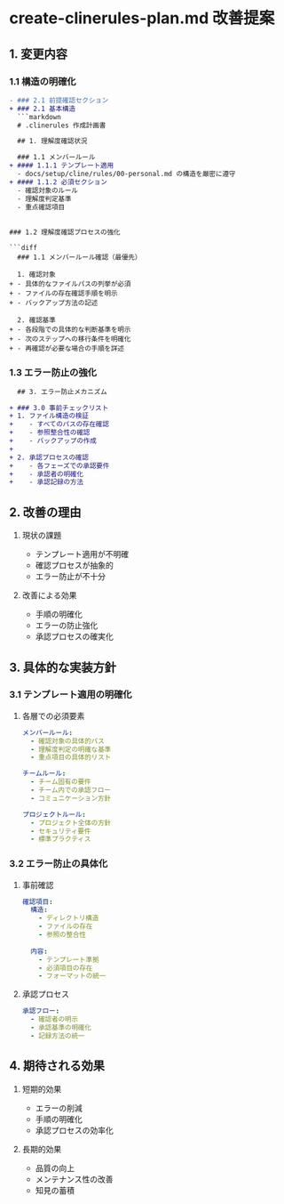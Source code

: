 # create-clinerules-plan.md 改善提案

## 1. 変更内容

### 1.1 構造の明確化

```diff
- ### 2.1 前提確認セクション
+ ### 2.1 基本構造
  ```markdown
  # .clinerules 作成計画書

  ## 1. 理解度確認状況

  ### 1.1 メンバールール
+ #### 1.1.1 テンプレート適用
  - docs/setup/cline/rules/00-personal.md の構造を厳密に遵守
+ #### 1.1.2 必須セクション
  - 確認対象のルール
  - 理解度判定基準
  - 重点確認項目
  ```
```

### 1.2 理解度確認プロセスの強化

```diff
  ### 1.1 メンバールール確認（最優先）

  1. 確認対象
+ - 具体的なファイルパスの列挙が必須
+ - ファイルの存在確認手順を明示
+ - バックアップ方法の記述

  2. 確認基準
+ - 各段階での具体的な判断基準を明示
+ - 次のステップへの移行条件を明確化
+ - 再確認が必要な場合の手順を詳述
```

### 1.3 エラー防止の強化

```diff
  ## 3. エラー防止メカニズム

+ ### 3.0 事前チェックリスト
+ 1. ファイル構造の検証
+    - すべてのパスの存在確認
+    - 参照整合性の確認
+    - バックアップの作成
+
+ 2. 承認プロセスの確認
+    - 各フェーズでの承認要件
+    - 承認者の明確化
+    - 承認記録の方法
```

## 2. 改善の理由

1. 現状の課題
   - テンプレート適用が不明確
   - 確認プロセスが抽象的
   - エラー防止が不十分

2. 改善による効果
   - 手順の明確化
   - エラーの防止強化
   - 承認プロセスの確実化

## 3. 具体的な実装方針

### 3.1 テンプレート適用の明確化

1. 各層での必須要素
   ```yaml
   メンバールール:
     - 確認対象の具体的パス
     - 理解度判定の明確な基準
     - 重点項目の具体的リスト

   チームルール:
     - チーム固有の要件
     - チーム内での承認フロー
     - コミュニケーション方針

   プロジェクトルール:
     - プロジェクト全体の方針
     - セキュリティ要件
     - 標準プラクティス
   ```

### 3.2 エラー防止の具体化

1. 事前確認
   ```yaml
   確認項目:
     構造:
       - ディレクトリ構造
       - ファイルの存在
       - 参照の整合性
     
     内容:
       - テンプレート準拠
       - 必須項目の存在
       - フォーマットの統一
   ```

2. 承認プロセス
   ```yaml
   承認フロー:
     - 確認者の明示
     - 承認基準の明確化
     - 記録方法の統一
   ```

## 4. 期待される効果

1. 短期的効果
   - エラーの削減
   - 手順の明確化
   - 承認プロセスの効率化

2. 長期的効果
   - 品質の向上
   - メンテナンス性の改善
   - 知見の蓄積